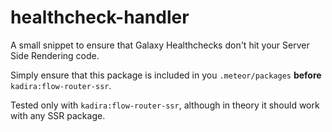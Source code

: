 # healthcheck-handler

A small snippet to ensure that Galaxy Healthchecks don't hit your Server Side Rendering code.

Simply ensure that this package is included in you `.meteor/packages` **before** `kadira:flow-router-ssr`. 

Tested only with `kadira:flow-router-ssr`, although in theory it should work with any SSR package.
